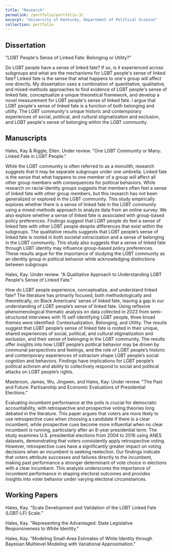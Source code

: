 ```yaml
---
title: "Research"
permalink: /portfolio/portfolio-3/
excerpt: "University of Kentucky, Department of Political Science"
collection: portfolio
---
```


## Dissertation
"LGBT People's Sense of Linked Fate: Belonging or Utility?"

Do LGBT people have a sense of linked fate? If so, is it experienced across subgroups and what are the mechanisms for LGBT people's sense of linked fate? Linked fate is the sense that what happens to one's group will affect one directly. My dissertation uses a combination of quantitative, qualitative, and mixed-methods approaches to find evidence of LGBT people's sense of linked fate, conceptualize a unique theoretical framework, and develop a novel measurement for LGBT people's sense of linked fate. I argue that LGBT people's sense of linked fate is a function of both belonging and utility. The LGBT community's unique historic and contemporary experiences of social, political, and cultural stigmatization and exclusion, and LGBT people's sense of belonging within the LGBT community. 

## Manuscripts
Hales, Kay & Riggle, Ellen. Under review. "One LGBT Community or Many: Linked Fate in LGBT People."  

While the LGBT community is often referred to as a monolith, research suggests that it may be separate subgroups under one umbrella.  Linked fate is the sense that what happens to one member of a group will affect all other group members with consequences for political behaviors.  While research on racial identity groups suggests that members often feel a sense of linked fate with other group members, but this research has not been generalized or explored in the LGBT community. This study empirically explores whether there is a sense of linked fate in the LGBT community using a mixed-methods approach to analyze data from an online survey. We also explore whether a sense of linked fate is associated with group-based policy preferences. Findings suggest that LGBT people do feel a sense of linked fate with other LGBT people despite differences that exist within the subgroups. The qualitative results suggests that LGBT people’s sense of linked fate is rooted in both societal ostracization and a sense of belonging in the LGBT community. This study also suggests that a sense of linked fate through LGBT identity may influence group-based policy preferences. These results argue for the importance of studying the LGBT community as an identity group in political behavior while acknowledging distinctions between subgroups


Hales, Kay. Under review. “A Qualitative Approach to Understanding LGBT People's Sense of Linked Fate.”  

How do LGBT people experience, conceptualize, and understand linked fate? The literature has primarily focused, both methodologically and theoretically, on Black Americans’ sense of linked fate, leaving a gap in our understanding of LGBT people’s sense of linked fate. Using reflexive phenomenological thematic analysis on data collected in 2023 from semi-structured interviews with 15 self-identifying LGBT people, three broad themes were identified: Contextualization, Belonging, and Utility. The results suggest that LGBT people’s sense of linked fate is rooted in their unique, shared experiences of social, political, and cultural stigmatization and exclusion, and their sense of belonging in the LGBT community. The results offer insights into how LGBT people’s political behavior may be driven by communal perspectives and feelings, and the role of LGBT people’s historic and contemporary experiences of ostracism shape LGBT people’s social cognition and behaviors. Findings have implications for LGBT people’s political activism and ability to collectively respond to social and political attacks on LGBT people’s rights. 


Masterson, James, Wu, Jingwen, and Hales, Kay. Under review. "The Past and Future: Partisanship and Economic Evaluations of Presidential Elections." 

Evaluating incumbent performance at the polls is crucial for democratic accountability, with retrospective and prospective voting theories long debated in the literature. This paper argues that voters are more likely to use retrospective cues when choosing a candidate if there is a clear incumbent, while prospective cues become more influential when no clear incumbent is running, particularly after an 8-year presidential term. The study examines U.S. presidential elections from 2004 to 2016 using ANES datasets, demonstrating that voters consistently apply retrospective voting. However, retrospective cues have a significantly greater impact on voting decisions when an incumbent is seeking reelection. Our findings indicate that voters attribute successes and failures directly to the incumbent, making past performance a stronger determinant of vote choice in elections with a clear incumbent. This analysis underscores the importance of incumbent performance in shaping electoral outcomes and provides insights into voter behavior under varying electoral circumstances. 



## Working Papers
Hales, Kay. “Scale Development and Validation of the LGBT Linked Fate (LGBT-LF) Scale.”  

Hales, Kay. ”Representing the Advantaged: State Legislative Responsiveness to White Identity.”  

Hales, Kay. ”Modeling Small-Area Estimates of White Identity through Bayesian Multilevel Modeling with Variational Approximation."
